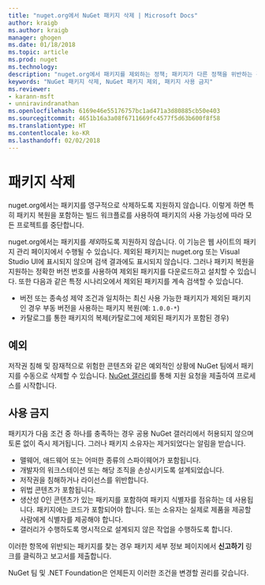```yaml
---
title: "nuget.org에서 NuGet 패키지 삭제 | Microsoft Docs"
author: kraigb
ms.author: kraigb
manager: ghogen
ms.date: 01/18/2018
ms.topic: article
ms.prod: nuget
ms.technology: 
description: "nuget.org에서 패키지를 제외하는 정책; 패키지가 다른 정책을 위반하는 경우를 제외하고 영구 삭제가 지원되지 않습니다."
keywords: "NuGet 패키지 삭제, NuGet 패키지 제외, 패키지 사용 금지"
ms.reviewer:
- karann-msft
- unniravindranathan
ms.openlocfilehash: 6169e46e55176757bc1ad471a3d80885cb50e403
ms.sourcegitcommit: 4651b16a3a08f6711669fc4577f5d63b600f8f58
ms.translationtype: HT
ms.contentlocale: ko-KR
ms.lasthandoff: 02/02/2018
---
```

# <a name="deleting-packages"></a>패키지 삭제

nuget.org에서는 패키지를 영구적으로 삭제하도록 지원하지 않습니다. 이렇게 하면 특히 패키지 복원을 포함하는 빌드 워크플로를 사용하여 패키지의 사용 가능성에 따라 모든 프로젝트를 중단합니다.

nuget.org에서는 패키지를 *제외*하도록 지원하지 않습니다. 이 기능은 웹 사이트의 패키지 관리 페이지에서 수행될 수 있습니다. 제외된 패키지는 nuget.org 또는 Visual Studio UI에 표시되지 않으며 검색 결과에도 표시되지 않습니다. 그러나 패키지 복원을 지원하는 정확한 버전 번호를 사용하여 제외된 패키지를 다운로드하고 설치할 수 있습니다. 또한 다음과 같은 특정 시나리오에서 제외된 패키지를 계속 검색할 수 있습니다.

- 버전 또는 종속성 제약 조건과 일치하는 최신 사용 가능한 패키지가 제외된 패키지인 경우 부동 버전을 사용하는 패키지 복원(예: `1.0.0-*`)
- 카탈로그를 통한 패키지의 복제(카탈로그에 제외된 패키지가 포함된 경우)

## <a name="exceptions"></a>예외

저작권 침해 및 잠재적으로 위험한 콘텐츠와 같은 예외적인 상황에 NuGet 팀에서 패키지를 수동으로 삭제할 수 있습니다. [NuGet 갤러리](http://www.nuget.org)를 통해 지원 요청을 제출하여 프로세스를 시작합니다.

## <a name="prohibited-use"></a>사용 금지

패키지가 다음 조건 중 하나를 충족하는 경우 공용 NuGet 갤러리에서 허용되지 않으며 토론 없이 즉시 제거됩니다. 그러나 패키지 소유자는 제거되었다는 알림을 받습니다.

- 맬웨어, 애드웨어 또는 어떠한 종류의 스파이웨어가 포함됩니다.
- 개발자의 워크스테이션 또는 해당 조직을 손상시키도록 설계되었습니다.
- 저작권을 침해하거나 라이선스를 위반합니다.
- 위법 콘텐츠가 포함됩니다.
- 생산성 0인 콘텐츠가 있는 패키지를 포함하여 패키지 식별자를 점유하는 데 사용됩니다. 패키지에는 코드가 포함되어야 합니다. 또는 소유자는 실제로 제품을 제공할 사람에게 식별자를 제공해야 합니다.
- 갤러리가 수행하도록 명시적으로 설계되지 않은 작업을 수행하도록 합니다.

이러한 항목에 위반되는 패키지를 찾는 경우 패키지 세부 정보 페이지에서 **신고하기** 링크를 클릭하고 보고서를 제출합니다.

NuGet 팀 및 .NET Foundation은 언제든지 이러한 조건을 변경할 권리를 갖습니다.
